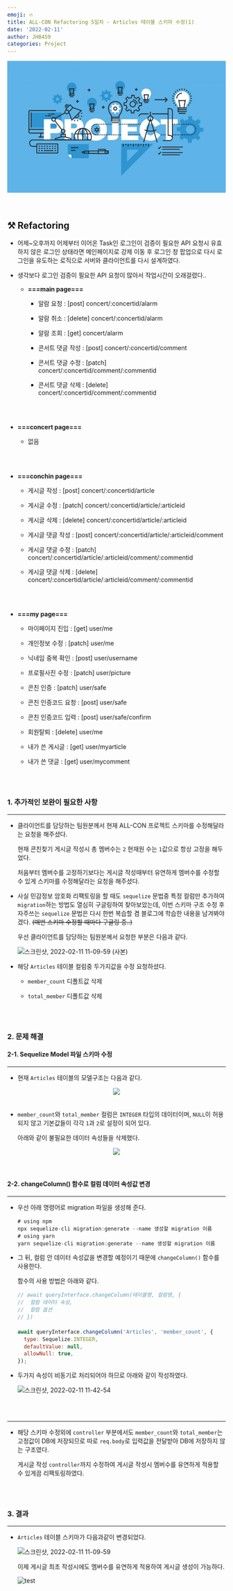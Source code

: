```yaml
---
emoji: 🔥
title: ALL-CON Refactoring 5일차 - Articles 테이블 스키마 수정(1)
date: '2022-02-11'
author: JH8459
categories: Project
---
```


![github-blog.png](../../assets/common/PROJECT.jpeg)

<br>

## ⚒️ Refactoring

- 어제~오후까지 어제부터 이어온 Task인 로그인이 검증이 필요한 API 요청시 유효하지 않은 로그인 상태라면 메인페이지로 강제 이동 후 로그인 창 팝업으로 다시 로그인을 유도하는 로직으로 서버와 클라이언트를 다시 설계하였다.

- 생각보다 로그인 검증이 필요한 API 요청이 많아서 작업시간이 오래걸렸다..

  - **===main page===**

    - 알람 요청 : [post] concert/:concertid/alarm

    - 알람 취소 : [delete] concert/:concertid/alarm

    - 알람 조회 : [get] concert/alarm

    - 콘서트 댓글 작성 : [post] concert/:concertid/comment

    - 콘서트 댓글 수정 : [patch] concert/:concertid/comment/:commentid

    - 콘서트 댓글 삭제 : [delete] concert/:concertid/comment/:commentid

<br>
<br>

- **===concert page===**

  - 없음

<br>
<br>

- **===conchin page===**

  - 게시글 작성 : [post] concert/:concertid/article

  - 게시글 수정 : [patch] concert/:concertid/article/:articleid

  - 게시글 삭제 : [delete] concert/:concertid/article/:articleid

  - 게시글 댓글 작성 : [post] concert/:concertid/article/:articleid/comment

  - 게시글 댓글 수정 : [patch] concert/:concertid/article/:articleid/comment/:commentid

  - 게시글 댓글 삭제 : [delete] concert/:concertid/article/:articleid/comment/:commentid

<br>
<br>

- **===my page===**

  - 마이페이지 진입 : [get] user/me

  - 개인정보 수정 : [patch] user/me

  - 닉네임 중복 확인 : [post] user/username

  - 프로필사진 수정 : [patch] user/picture

  - 콘친 인증 : [patch] user/safe

  - 콘친 인증코드 요청 : [post] user/safe

  - 콘친 인증코드 입력 : [post] user/safe/confirm

  - 회원탈퇴 : [delete] user/me

  - 내가 쓴 게시글 : [get] user/myarticle

  - 내가 쓴 댓글 : [get] user/mycomment

<br>
<br>

### 1. 추가적인 보완이 필요한 사항

---

- 클라이언트를 담당하는 팀원분께서 현재 ALL-CON 프로젝트 스키마를 수정해달라는 요청을 해주셨다.

  현재 콘친찾기 게시글 작성시 총 멤버수는 `2` 현재원 수는 `1`값으로 항상 고정을 해두었다.

  처음부터 멤버수를 고정하기보다는 게시글 작성때부터 유연하게 멤버수를 수정할 수 있게 스키마를 수정해달라는 요청을 해주셨다.

- 사실 민감정보 암호화 리팩토링을 할 때도 `sequelize` 문법중 특정 컬럼만 추가하여 `migration`하는 방법도 열심히 구글링하여 찾아보았는데, 이번 스키마 구조 수정 후 자주쓰는 `sequelize` 문법은 다시 한번 복습할 겸 블로그에 학습한 내용을 남겨봐야겠다. ~~(매번 스키마 수정할 때마다 구글링 중..)~~

  우선 클라이언트를 담당하는 팀원분께서 요청한 부분은 다음과 같다.

  ![스크린샷, 2022-02-11 11-09-59 (사본)](https://user-images.githubusercontent.com/83164003/153529646-275d910a-f7ee-43e2-8818-c2f2c9087961.png)

- 해당 `Articles` 테이블 컬럼중 두가지값을 수정 요청하셨다.

  - `member_count` 디폴트값 삭제

  - `total_member` 디폴트값 삭제

<br>
<br>

### 2. 문제 해결

#### 2-1. Sequelize Model 파일 스키마 수정

---

- 현재 `Articles` 테이블의 모델구조는 다음과 같다.

<center><img src="https://user-images.githubusercontent.com/83164003/153530343-c5bc09d9-9c91-4f8b-bb9b-56be132b2c22.png"/></center><br>

- `member_count`와 `total_member` 컬럼은 `INTEGER` 타입의 데이터이며, `NULL`이 허용되지 않고 기본값들이 각각 `1`과 `2`로 설정이 되어 있다.

  아래와 같이 불필요한 데이터 속성들을 삭제했다.

<center><img src="https://user-images.githubusercontent.com/83164003/153530565-8e3c1057-f48a-446a-b7eb-1afcf3531e53.png"/></center>

<br>
<br>

#### 2-2. changeColumn() 함수로 컬럼 데이터 속성값 변경

---

- 우선 아래 명령어로 migration 파일을 생성해 준다.

  ```js
  # using npm
  npx sequelize-cli migration:generate --name 생성할 migration 이름
  # using yarn
  yarn sequelize-cli migration:generate --name 생성할 migration 이름
  ```

- 그 뒤, 컬럼 안 데이터 속성값을 변경할 예정이기 때문에 `changeColumn()` 함수를 사용한다.

  함수의 사용 방법은 아래와 같다.

  ```js
  // await queryInterface.changeColumn(테이블명, 컬럼명, {
  //  컬럼 데이터 속성,
  //  컬럼 옵션
  // })

  await queryInterface.changeColumn('Articles', 'member_count', {
    type: Sequelize.INTEGER,
    defaultValue: null,
    allowNull: true,
  });
  ```

- 두가지 속성이 비동기로 처리되어야 하므로 아래와 같이 작성하였다.

  ![스크린샷, 2022-02-11 11-42-54](https://user-images.githubusercontent.com/83164003/153529840-83dcc0fa-af69-4442-9395-dbc371849e23.png)

<br>
<br>

---

- 해당 스키마 수정외에 `controller` 부분에서도 `member_count`와 `total_member`는 고정값이 DB에 저장되므로 따로 `req.body`로 입력값을 전달받아 DB에 저장하지 않는 구조였다.

  게시글 작성 `controller`까지 수정하여 게시글 작성시 멤버수를 유연하게 적용할 수 있게끔 리팩토링하였다.

<br>
<br>

### 3. 결과

---

- `Articles` 테이블 스키마가 다음과같이 변경되었다.

  ![스크린샷, 2022-02-11 11-09-59](https://user-images.githubusercontent.com/83164003/153530932-c18c05a1-c469-413f-97da-62c00be542ea.png)

  이제 게시글 최초 작성시에도 멤버수를 유연하게 적용하여 게시글 생성이 가능하다.

  ![test](https://user-images.githubusercontent.com/83164003/153531161-6c35922d-cdce-458d-ae93-04daa29ab5b9.gif)

<br>
<br>

